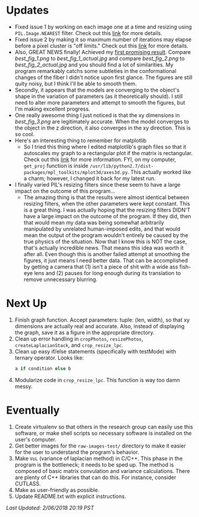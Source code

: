 # Updates
* Fixed issue 1 by working on each image one at a time and resizing using `PIL.Image.NEAREST` filter. Check out this [link](https://github.com/kylerlittle/mk-topo-map/issues/1) for more details.
* Fixed issue 2 by making it so maximum number of iterations may elapse before a pixel cluster is "off limits." Check out this [link](https://github.com/kylerlittle/mk-topo-map/issues/2) for more details.
* Also, GREAT NEWS finally! Achieved my [first promising result](https://github.com/kylerlittle/mk-topo-map/tree/master/topo-maps). Compare *best_fig_1.png* to *best_fig_1_actual.jpg* and compare *best_fig_2.png* to *best_fig_2_actual.jpg* and you should find a lot of similarities. My program remarkably catchs some subtleties in the conformational changes of the fiber I didn't notice upon first glance. The figures are still quity noisy, but I think I'll be able to smooth them.
* Secondly, it appears that the models are converging to the object's shape in the variation of parameters (as it theoretically should). I still need to alter more parameters and attempt to smooth the figures, but I'm making excellent progress.
* One really awesome thing I just noticed is that the xy dimensions in *best_fig_3.png* are legitimately accurate. When the model converges to the object in the z direction, it also converges in the xy direction. This is so cool.
* Here's an interesting thing to remember for matplotlib
  * So I tried this thing where I edited matplotlib's graph files so that it autoscales my graph to a rectangular plot if the matrix is rectangular. Check out this [link](https://stackoverflow.com/questions/10326371/setting-aspect-ratio-of-3d-plot) for more information. FYI, on my computer, `get_proj` function is inside `/usr/lib/python2.7/dist-packages/mpl_toolkits/mplot3d/axes3d.py`. This actually worked like a charm; however, I changed it back for my latest run.
* I finally varied PIL's resizing filters since these seem to have a large impact on the outcome of this program...
   * The amazing thing is that the results were almost identical between resizing filters, when the other parameters were kept constant. This is a great thing. I was actually hoping that the resizing filters DIDN'T have a large impact on the outcome of the program. If they did, then that would mean my data was being somewhat arbitrarily manipulated by unrelated human-imposed edits, and that would mean the output of the program wouldn't entirely be caused by the true physics of the situation. Now that I know this is NOT the case, that's actually incredible news. That means this idea was worth it after all. Even though this is another failed attempt at smoothing the figures, it just means I need better data. That can be accomplished by getting a camera that (1) isn't a piece of shit with a wide ass fish-eye lens and (2) pauses for long enough during its translation to remove unnecessary blurring.

# Next Up
1. Finish graph function. Accept parameters: tuple: (len, width), so that xy dimensions are actually real and accurate. Also, instead of displaying the graph, save it as a figure in the appropriate directory.
1. Clean up error handling in `cropPhotos`, `resizePhotos`, `createLaplacianStack`, and `crop_resize_lpc`.
1. Clean up easy if/else statements (specifically with testMode) with ternary operator. Looks like:
   ``` python
   a if condition else b
   ```
1. Modularize code in `crop_resize_lpc`. This function is way too damn messy.

# Eventually
1. Create virtualenv so that others in the research group can easily use this software, or make shell scripts so necessary software is installed on the user's computer.
1. Get better images for the `raw-images-test/` directory to make it easier for the user to understand the program's behavior.
1. Make `VoL` (variance of laplacian method) in C/C++. This phase in the program is the bottleneck; it needs to be sped up. The method is composed of basic matrix convulation and variance calculations. There are plenty of C++ libraries that can do this. For instance, consider CUTLASS.
1. Make as user-friendly as possible.
1. Update README.txt with explicit instructions.

*Last Updated: 2/06/2018 20:19 PST*
